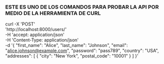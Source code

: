 ### ESTE ES UNO DE LOS COMANDOS PARA PROBAR LA API POR MEDIO DE LA HERRAMIENTA DE CURL


curl -X 'POST' \
  'http://localhost:8000/users/' \
  -H 'accept: application/json' \
  -H 'Content-Type: application/json' \
  -d '{
  "first_name": "Alice",
  "last_name": "Johnson",
  "email": "alice.johnson@example.com",
  "password": "pass789",
  "country": "USA",
  "addresses": [
    {
      "city": "New York",
      "postal_code": "10001"
    }
  ]
}'
